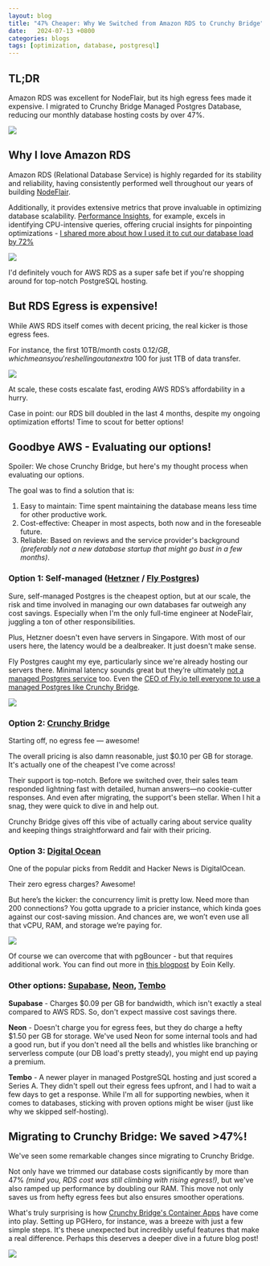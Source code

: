 ```yaml
---
layout: blog
title: "47% Cheaper: Why We Switched from Amazon RDS to Crunchy Bridge"
date:   2024-07-13 +0800
categories: blogs
tags: [optimization, database, postgresql]
---
```


## <b>TL;DR</b>

Amazon RDS was excellent for NodeFlair, but its high egress fees made it expensive. I migrated to Crunchy Bridge Managed Postgres Database, reducing our monthly database hosting costs by over 47%.

![](/assets/switching-from-amazon-rds-to-crunchy-bridge-rds-spendings.png)

## Why I love Amazon RDS

Amazon RDS (Relational Database Service) is highly regarded for its stability and reliability, having consistently performed well throughout our years of building [NodeFlair](https://nodeflair.com).

Additionally, it provides extensive metrics that prove invaluable in optimizing database scalability. [Performance Insights](https://aws.amazon.com/rds/performance-insights/), for example, excels in identifying CPU-intensive queries, offering crucial insights for pinpointing optimizations - [I shared more about how I used it to cut our database load by 72%](/reducing-latencies-cutting-database-load)

![](/assets/switching-from-amazon-rds-to-crunchy-bridge-performance-insights.png)

I'd definitely vouch for AWS RDS as a super safe bet if you're shopping around for top-notch PostgreSQL hosting.

## But RDS Egress is expensive!

While AWS RDS itself comes with decent pricing, the real kicker is those egress fees.

For instance, the first 10TB/month costs $0.12/GB, which means you’re shelling out an extra ~$100 for just 1TB of data transfer.

![](/assets/switching-from-amazon-rds-to-crunchy-bridge-egress-fee.png)

At scale, these costs escalate fast, eroding AWS RDS’s affordability in a hurry.

Case in point: our RDS bill doubled in the last 4 months, despite my ongoing optimization efforts! Time to scout for better options!

## Goodbye AWS - Evaluating our options!

Spoiler: We chose Crunchy Bridge, but here's my thought process when evaluating our options.

The goal was to find a solution that is:
1. Easy to maintain: Time spent maintaining the database means less time for other productive work.
2. Cost-effective: Cheaper in most aspects, both now and in the foreseable future.
3. Reliable: Based on reviews and the service provider's background <i>(preferably not a new database startup that might go bust in a few months)</i>.

### Option 1: Self-managed ([Hetzner](https://www.hetzner.com/) / [Fly Postgres](https://fly.io/docs/postgres/))

Sure, self-managed Postgres is the cheapest option, but at our scale, the risk and time involved in managing our own databases far outweigh any cost savings. Especially when I'm the only full-time engineer at NodeFlair, juggling a ton of other responsibilities.

Plus, Hetzner doesn't even have servers in Singapore. With most of our users here, the latency would be a dealbreaker. It just doesn't make sense.

Fly Postgres caught my eye, particularly since we're already hosting our servers there. Minimal latency sounds great but they’re ultimately [not a managed Postgres service](https://fly.io/docs/postgres/getting-started/what-you-should-know/) too. Even the [CEO of Fly.io tell everyone to use a managed Postgres like Crunchy Bridge](https://news.ycombinator.com/item?id=33810072).

![](/assets/switching-from-amazon-rds-to-crunchy-bridge-flyio-ceo-on-crunchybridge.png)

### Option 2: [Crunchy Bridge](https://www.crunchydata.com/products/crunchy-bridge)

Starting off, no egress fee — awesome!

The overall pricing is also damn reasonable, just $0.10 per GB for storage. It's actually one of the cheapest I've come across!

Their support is top-notch. Before we switched over, their sales team responded lightning fast with detailed, human answers—no cookie-cutter responses. And even after migrating, the support's been stellar. When I hit a snag, they were quick to dive in and help out.

Crunchy Bridge gives off this vibe of actually caring about service quality and keeping things straightforward and fair with their pricing.

### Option 3: [Digital Ocean](https://www.digitalocean.com/products/managed-databases-postgresql)

One of the popular picks from Reddit and Hacker News is DigitalOcean.

Their zero egress charges? Awesome!

But here’s the kicker: the concurrency limit is pretty low. Need more than 200 connections? You gotta upgrade to a pricier instance, which kinda goes against our cost-saving mission. And chances are, we won’t even use all that vCPU, RAM, and storage we’re paying for.

![](/assets/switching-from-amazon-rds-to-crunchy-bridge-digital-ocean.png)

Of course we can overcome that with pgBouncer - but that requires additional work. You can find out more in [this blogpost](https://eoinkelly.info/2023/01/06/rails-and-pgbouncer-notes) by Eoin Kelly.

### Other options: [Supabase](https://supabase.com/), [Neon](https://neon.tech/), [Tembo](https://tembo.io/)

<b>Supabase</b> - Charges $0.09 per GB for bandwidth, which isn't exactly a steal compared to AWS RDS. So, don't expect massive cost savings there.

<b>Neon</b> - Doesn't charge you for egress fees, but they do charge a hefty $1.50 per GB for storage. We've used Neon for some internal tools and had a good run, but if you don't need all the bells and whistles like branching or serverless compute (our DB load's pretty steady), you might end up paying a premium.

<b>Tembo</b> - A newer player in managed PostgreSQL hosting and just scored a Series A. They didn't spell out their egress fees upfront, and I had to wait a few days to get a response. While I'm all for supporting newbies, when it comes to databases, sticking with proven options might be wiser (just like why we skipped self-hosting).

## Migrating to Crunchy Bridge: We saved >47%!

We've seen some remarkable changes since migrating to Crunchy Bridge.

Not only have we trimmed our database costs significantly by more than 47% <i>(mind you, RDS cost was still climbing with rising egress!)</i>, but we've also ramped up performance by doubling our RAM. This move not only saves us from hefty egress fees but also ensures smoother operations.

What's truly surprising is how [Crunchy Bridge's Container Apps](https://docs.crunchybridge.com/container-apps) have come into play. Setting up PGHero, for instance, was a breeze with just a few simple steps. It's these unexpected but incredibly useful features that make a real difference. Perhaps this deserves a deeper dive in a future blog post!

![](/assets/switching-from-amazon-rds-to-crunchy-bridge-crunchybridge-pghero.png)
